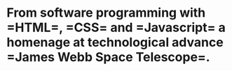 # From software programming with =HTML=, =CSS= and =Javascript= a homenage at technological advance =James Webb Space Telescope=.
